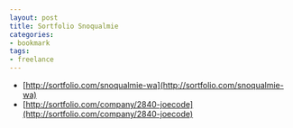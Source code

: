 ```yaml
---
layout: post
title: Sortfolio Snoqualmie
categories:
- bookmark
tags:
- freelance
---
```


* [http://sortfolio.com/snoqualmie-wa](http://sortfolio.com/snoqualmie-wa)
* [http://sortfolio.com/company/2840-joecode](http://sortfolio.com/company/2840-joecode)
